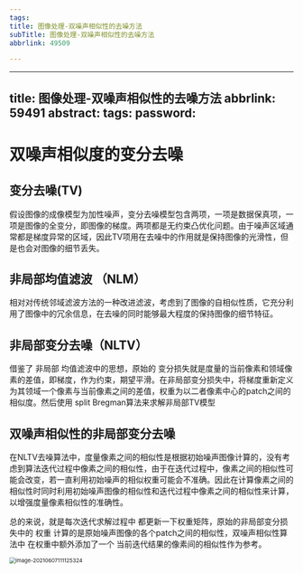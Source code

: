```yaml
---
tags:
title: 图像处理-双噪声相似性的去噪方法
subTitle: 图像处理-双噪声相似性的去噪方法
abbrlink: 49509

---
```

---
title: 图像处理-双噪声相似性的去噪方法
abbrlink: 59491
abstract:
tags:
password:
---


<!--more-->



# 双噪声相似度的变分去噪

## 变分去噪(TV)

假设图像的成像模型为加性噪声，变分去噪模型包含两项，一项是数据保真项，一项是图像的全变分，即图像的梯度。两项都是无约束凸优化问题。由于噪声区域通常都是梯度异常的区域，因此TV项用在去噪中的作用就是保持图像的光滑性，但是也会对图像的细节丢失。

## 非局部均值滤波 （NLM）

相对对传统邻域滤波方法的一种改进滤波，考虑到了图像的自相似性质，它充分利用了图像中的冗余信息，在去噪的同时能够最大程度的保持图像的细节特征。

## 非局部变分去噪（NLTV）

借鉴了 非局部 均值滤波中的思想，原始的 变分损失就是度量的当前像素和领域像素的差值，即梯度，作为约束，期望平滑。在非局部变分损失中，将梯度重新定义为其领域一个像素与当前像素之间的差值，权重为以二者像素中心的patch之间的相似度。然后使用 split Bregman算法来求解非局部TV模型

## 双噪声相似性的非局部变分去噪

在NLTV去噪算法中，度量像素之间的相似性是根据初始噪声图像计算的，没有考虑到算法迭代过程中像素之间的相似性，由于在迭代过程中，像素之间的相似性可能会改变，若一直利用初始噪声的相似权重可能会不准确。因此在计算像素之间的相似性时同时利用初始噪声图像的相似性和迭代过程中像素之间的相似性来计算，以增强度量像素相似性的准确性。

总的来说，就是每次迭代求解过程中 都更新一下权重矩阵，原始的非局部变分损失中的 权重 计算的是原始噪声图像的各个patch之间的相似性，双噪声相似性算法中  在权重中额外添加了一个   当前迭代结果的像素间的相似性作为参考。

<img src="https://cdn.jsdelivr.net/gh/changruowang/cloudimg/img/20210607111125.png" alt="image-20210607111125324" style="zoom:67%;" />
